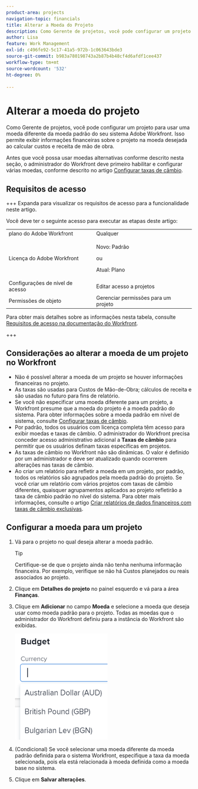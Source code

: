 ```yaml
---
product-area: projects
navigation-topic: financials
title: Alterar a Moeda do Projeto
description: Como Gerente de projetos, você pode configurar um projeto para usar uma moeda diferente da moeda padrão do seu sistema Adobe Workfront. Isso permite exibir informações financeiras sobre o projeto na moeda desejada ao calcular custos e receita de mão de obra.
author: Lisa
feature: Work Management
exl-id: c496fe92-5c17-41a5-972b-1c063643bde3
source-git-commit: b983a780198743a2b87b4b48cf4d6afdf1cee437
workflow-type: tm+mt
source-wordcount: '532'
ht-degree: 0%

---
```


# Alterar a moeda do projeto

Como Gerente de projetos, você pode configurar um projeto para usar uma moeda diferente da moeda padrão do seu sistema Adobe Workfront. Isso permite exibir informações financeiras sobre o projeto na moeda desejada ao calcular custos e receita de mão de obra.

Antes que você possa usar moedas alternativas conforme descrito nesta seção, o administrador do Workfront deve primeiro habilitar e configurar várias moedas, conforme descrito no artigo [Configurar taxas de câmbio](../../../administration-and-setup/manage-workfront/exchange-rates/set-up-exchange-rates.md).

## Requisitos de acesso

+++ Expanda para visualizar os requisitos de acesso para a funcionalidade neste artigo.

Você deve ter o seguinte acesso para executar as etapas deste artigo:

<table style="table-layout:auto"> 
 <col> 
 <col> 
 <tbody> 
  <tr> 
   <td role="rowheader">plano do Adobe Workfront</td> 
   <td>Qualquer</td> 
  </tr> 
  <tr> 
   <td role="rowheader">Licença do Adobe Workfront</td> 
   <td>
   <p>Novo: Padrão</p>
   <p>ou</p>
   <p>Atual: Plano</p></td> 
  </tr> 
  <tr> 
   <td role="rowheader">Configurações de nível de acesso</td> 
   <td>Editar acesso a projetos</td> 
  </tr> 
  <tr> 
   <td role="rowheader">Permissões de objeto</td> 
   <td>Gerenciar permissões para um projeto</td> 
  </tr> 
 </tbody> 
</table>

Para obter mais detalhes sobre as informações nesta tabela, consulte [Requisitos de acesso na documentação do Workfront](/help/quicksilver/administration-and-setup/add-users/access-levels-and-object-permissions/access-level-requirements-in-documentation.md).

+++

## Considerações ao alterar a moeda de um projeto no Workfront

* Não é possível alterar a moeda de um projeto se houver informações financeiras no projeto.
* As taxas são usadas para Custos de Mão-de-Obra; cálculos de receita e são usadas no futuro para fins de relatório.
* Se você não especificar uma moeda diferente para um projeto, a Workfront presume que a moeda do projeto é a moeda padrão do sistema. Para obter informações sobre a moeda padrão em nível de sistema, consulte [Configurar taxas de câmbio](../../../administration-and-setup/manage-workfront/exchange-rates/set-up-exchange-rates.md).
* Por padrão, todos os usuários com licença completa têm acesso para exibir moedas e taxas de câmbio. O administrador do Workfront precisa conceder acesso administrativo adicional a **Taxas de câmbio** para permitir que os usuários definam taxas específicas em projetos.
* As taxas de câmbio no Workfront não são dinâmicas. O valor é definido por um administrador e deve ser atualizado quando ocorrerem alterações nas taxas de câmbio.
* Ao criar um relatório para refletir a moeda em um projeto, por padrão, todos os relatórios são agrupados pela moeda padrão do projeto. Se você criar um relatório com vários projetos com taxas de câmbio diferentes, quaisquer agrupamentos aplicados ao projeto refletirão a taxa de câmbio padrão no nível do sistema. Para obter mais informações, consulte o artigo [Criar relatórios de dados financeiros com taxas de câmbio exclusivas](../../../reports-and-dashboards/reports/creating-and-managing-reports/create-financial-data-reports-unique-exchange-rates.md).

## Configurar a moeda para um projeto

1. Vá para o projeto no qual deseja alterar a moeda padrão.

   >[!TIP]
   >
   >Certifique-se de que o projeto ainda não tenha nenhuma informação financeira. Por exemplo, verifique se não há Custos planejados ou reais associados ao projeto.

1. Clique em **Detalhes do projeto** no painel esquerdo e vá para a área **Finanças**.
1. Clique em **Adicionar** no campo **Moeda** e selecione a moeda que deseja usar como moeda padrão para o projeto. Todas as moedas que o administrador do Workfront definiu para a instância do Workfront são exibidas.

   ![Moeda no projeto](assets/currency-on-project-expanded-nwe.png)

1. (Condicional) Se você selecionar uma moeda diferente da moeda padrão definida para o sistema Workfront, especifique a taxa da moeda selecionada, pois ela está relacionada à moeda definida como a moeda base no sistema.
1. Clique em **Salvar alterações**.

